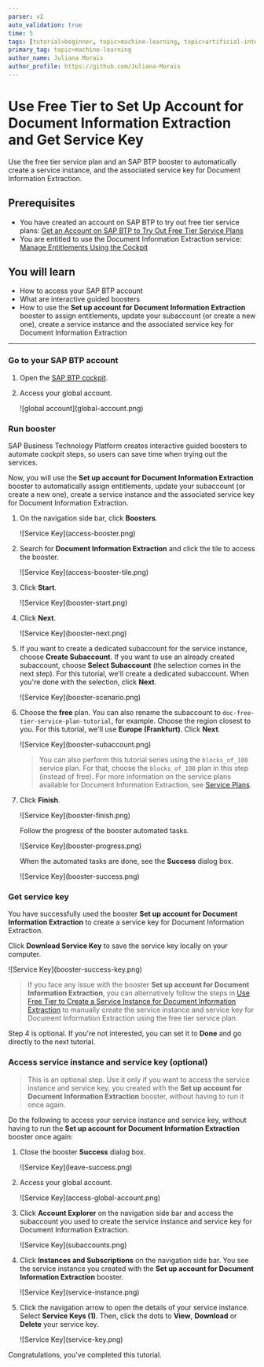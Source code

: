 ```yaml
---
parser: v2
auto_validation: true
time: 5
tags: [tutorial>beginner, topic>machine-learning, topic>artificial-intelligence, topic>cloud, software-product>sap-business-technology-platform, software-product>sap-ai-business-services, software-product>document-information-extraction, tutorial>free-tier]
primary_tag: topic>machine-learning
author_name: Juliana Morais
author_profile: https://github.com/Juliana-Morais
---
```


# Use Free Tier to Set Up Account for Document Information Extraction and Get Service Key
<!-- description --> Use the free tier service plan and an SAP BTP booster to automatically create a service instance, and the associated service key for Document Information Extraction.

## Prerequisites
- You have created an account on SAP BTP to try out free tier service plans: [Get an Account on SAP BTP to Try Out Free Tier Service Plans](btp-free-tier-account)
- You are entitled to use the Document Information Extraction service: [Manage Entitlements Using the Cockpit](btp-cockpit-entitlements)

## You will learn
  - How to access your SAP BTP account
  - What are interactive guided boosters
  - How to use the **Set up account for Document Information Extraction** booster to assign entitlements, update your subaccount (or create a new one), create a service instance and the associated service key for Document Information Extraction

---

### Go to your SAP BTP account


1. Open the [SAP BTP cockpit](https://account.hana.ondemand.com/cockpit#/home/allaccounts).

2. Access your global account.

    <!-- border -->![global account](global-account.png)



### Run booster


SAP Business Technology Platform creates interactive guided boosters to automate cockpit steps, so users can save time when trying out the services.

Now, you will use the **Set up account for Document Information Extraction** booster to automatically assign entitlements, update your subaccount (or create a new one), create a service instance and the associated service key for Document Information Extraction.

1. On the navigation side bar, click **Boosters**.

    <!-- border -->![Service Key](access-booster.png)

2. Search for **Document Information Extraction** and click the tile to access the booster.

    <!-- border -->![Service Key](access-booster-tile.png)

3. Click **Start**.

    <!-- border -->![Service Key](booster-start.png)

4. Click **Next**.

    <!-- border -->![Service Key](booster-next.png)

5. If you want to create a dedicated subaccount for the service instance, choose **Create Subaccount**. If you want to use an already created subaccount, choose **Select Subaccount** (the selection comes in the next step). For this tutorial, we'll create a dedicated subaccount. When you're done with the selection, click **Next**.

    <!-- border -->![Service Key](booster-scenario.png)

6. Choose the **free** plan. You can also rename the subaccount to `doc-free-tier-service-plan-tutorial`, for example. Choose the region closest to you. For this tutorial, we'll use **Europe (Frankfurt)**. Click **Next**.

    <!-- border -->![Service Key](booster-subaccount.png)

    >You can also perform this tutorial series using the `blocks_of_100` service plan. For that, choose the `blocks_of_100` plan in this step (instead of free). For more information on the service plans available for Document Information Extraction, see [Service Plans](https://help.sap.com/docs/DOCUMENT_INFORMATION_EXTRACTION/5fa7265b9ff64d73bac7cec61ee55ae6/2c17b2aa8d6b4fa8a5c6259a33feb360.html).

7. Click **Finish**.

    <!-- border -->![Service Key](booster-finish.png)

    Follow the progress of the booster automated tasks.

    <!-- border -->![Service Key](booster-progress.png)

    When the automated tasks are done, see the **Success** dialog box.

    <!-- border -->![Service Key](booster-success.png)



### Get service key


You have successfully used the booster **Set up account for Document Information Extraction** to create a service key for Document Information Extraction.

Click **Download Service Key** to save the service key locally on your computer.

<!-- border -->![Service Key](booster-success-key.png)

>If you face any issue with the booster **Set up account for Document Information Extraction**, you can alternatively follow the steps in [Use Free Tier to Create a Service Instance for Document Information Extraction](cp-aibus-dox-free-service-instance) to manually create the service instance and service key for Document Information Extraction using the free tier service plan.

Step 4 is optional. If you're not interested, you can set it to **Done** and go directly to the next tutorial.




### Access service instance and service key (optional)


> This is an optional step. Use it only if you want to access the service instance and service key, you created with the **Set up account for Document Information Extraction** booster, without having to run it once again.

Do the following to access your service instance and service key, without having to run the **Set up account for Document Information Extraction** booster once again:

1. Close the booster **Success** dialog box.

    <!-- border -->![Service Key](leave-success.png)

2. Access your global account.

    <!-- border -->![Service Key](access-global-account.png)

3. Click **Account Explorer** on the navigation side bar and access the subaccount you used to create the service instance and service key for Document Information Extraction.

    <!-- border -->![Service Key](subaccounts.png)

4. Click **Instances and Subscriptions** on the navigation side bar. You see the service instance you created with the **Set up account for Document Information Extraction** booster.

    <!-- border -->![Service Key](service-instance.png)

5. Click the navigation arrow to open the details of your service instance. Select **Service Keys (1)**. Then, click the dots to **View**, **Download** or **Delete** your service key.

    <!-- border -->![Service Key](service-key.png)

Congratulations, you've completed this tutorial.